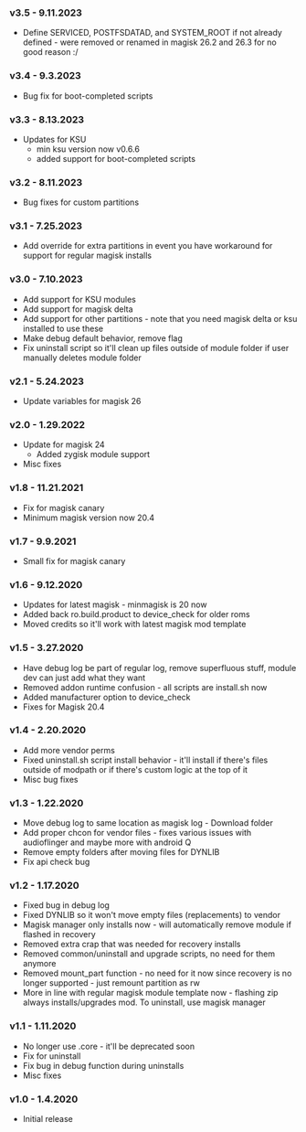 ### v3.5 - 9.11.2023
* Define SERVICED, POSTFSDATAD, and SYSTEM_ROOT if not already defined - were removed or renamed in magisk 26.2 and 26.3 for no good reason :/

### v3.4 - 9.3.2023
* Bug fix for boot-completed scripts

### v3.3 - 8.13.2023
* Updates for KSU
  * min ksu version now v0.6.6
  * added support for boot-completed scripts

### v3.2 - 8.11.2023
* Bug fixes for custom partitions

### v3.1 - 7.25.2023
* Add override for extra partitions in event you have workaround for support for regular magisk installs

### v3.0 - 7.10.2023
* Add support for KSU modules
* Add support for magisk delta
* Add support for other partitions - note that you need magisk delta or ksu installed to use these
* Make debug default behavior, remove flag
* Fix uninstall script so it'll clean up files outside of module folder if user manually deletes module folder

### v2.1 - 5.24.2023
* Update variables for magisk 26

### v2.0 - 1.29.2022
* Update for magisk 24
  * Added zygisk module support
* Misc fixes

### v1.8 - 11.21.2021
* Fix for magisk canary
* Minimum magisk version now 20.4

### v1.7 - 9.9.2021
* Small fix for magisk canary

### v1.6 - 9.12.2020
* Updates for latest magisk - minmagisk is 20 now
* Added back ro.build.product to device_check for older roms
* Moved credits so it'll work with latest magisk mod template

### v1.5 - 3.27.2020
* Have debug log be part of regular log, remove superfluous stuff, module dev can just add what they want
* Removed addon runtime confusion - all scripts are install.sh now
* Added manufacturer option to device_check
* Fixes for Magisk 20.4

### v1.4 - 2.20.2020
* Add more vendor perms
* Fixed uninstall.sh script install behavior - it'll install if there's files outside of modpath or if there's custom logic at the top of it
* Misc bug fixes

### v1.3 - 1.22.2020
* Move debug log to same location as magisk log - Download folder
* Add proper chcon for vendor files - fixes various issues with audioflinger and maybe more with android Q
* Remove empty folders after moving files for DYNLIB
* Fix api check bug

### v1.2 - 1.17.2020
* Fixed bug in debug log
* Fixed DYNLIB so it won't move empty files (replacements) to vendor
* Magisk manager only installs now - will automatically remove module if flashed in recovery
* Removed extra crap that was needed for recovery installs
* Removed common/uninstall and upgrade scripts, no need for them anymore
* Removed mount_part function - no need for it now since recovery is no longer supported - just remount partition as rw
* More in line with regular magisk module template now - flashing zip always installs/upgrades mod. To uninstall, use magisk manager

### v1.1 - 1.11.2020
* No longer use .core - it'll be deprecated soon
* Fix for uninstall
* Fix bug in debug function during uninstalls
* Misc fixes

### v1.0 - 1.4.2020
* Initial release
